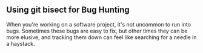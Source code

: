 ## Using git bisect for Bug Hunting

When you're working on a software project, it's not uncommon to run into bugs. Sometimes these bugs are easy to fix, but other times they can be more elusive, and tracking them down can feel like searching for a needle in a haystack.

